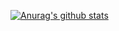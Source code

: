 [![Anurag's github stats](https://github-readme-stats.vercel.app/api?username=mcauto)](https://github.com/anuraghazra/github-readme-stats)
